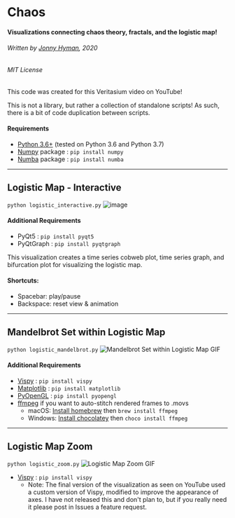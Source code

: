 # Chaos
#### Visualizations connecting chaos theory, fractals, and  the logistic map!

###### Written by [Jonny Hyman](www.jonnyhyman.com), 2020
###### MIT License


This code was created for this Veritasium video on YouTube!

This is not a library, but rather a collection of standalone scripts! As such, there is a bit of code duplication between scripts.

#### Requirements
- [Python 3.6+](https://www.anaconda.com/distribution/) (tested on Python 3.6 and Python 3.7)
- [Numpy](https://numpy.org) package : `pip install numpy`
- [Numba](https://numba.pydata.org) package : `pip install numba`

----

## Logistic Map - Interactive
`python logistic_interactive.py`
![image](image)

#### Additional Requirements
- PyQt5 : `pip install pyqt5`
- PyQtGraph : `pip install pyqtgraph`

This visualization creates a time series cobweb plot, time series graph, and bifurcation plot for visualizing the logistic map.

#### Shortcuts:
- Spacebar: play/pause
- Backspace: reset view & animation

----

## Mandelbrot Set within Logistic Map
`python logistic_mandelbrot.py`
![Mandelbrot Set within Logistic Map GIF](logistic_mandelbrot.gif)

#### Additional Requirements
- [Vispy](http://vispy.org) : `pip install vispy`
- [Matplotlib](https://matplotlib.org) : `pip install matplotlib`
- [PyOpenGL](https://pypi.org/project/PyOpenGL/) : `pip install pyopengl`
- [ffmpeg](https://www.ffmpeg.org) if you want to auto-stitch rendered frames to .movs
  - macOS: [Install homebrew](https://brew.sh) then `brew install ffmpeg`
  - Windows: [Install chocolatey](https://chocolatey.org) then `choco install ffmpeg`

----

## Logistic Map Zoom
`python logistic_zoom.py`
![Logistic Map Zoom GIF](logistic_zoom.gif)

- [Vispy](http://vispy.org) : `pip install vispy`
  - Note: The final version of the visualization as seen on YouTube used a custom version of Vispy, modified to improve the appearance of axes. I have not released this and don't plan to, but if you really need it please post in Issues a feature request.
